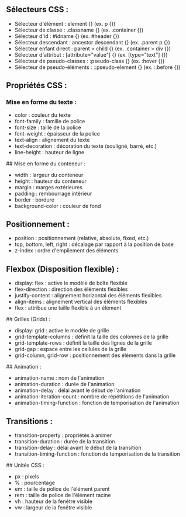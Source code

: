 ## Sélecteurs CSS :

- Sélecteur d'élément : element {} (ex. p {})
- Sélecteur de classe : .classname {} (ex. .container {})
- Sélecteur d'id : #idname {} (ex. #header {})
- Sélecteur descendant : ancestor descendant {} (ex. .parent p {})
- Sélecteur enfant direct : parent > child {} (ex. .container > div {})
- Sélecteur d'attribut : [attribute="value"] {} (ex. [type="text"] {})
- Sélecteur de pseudo-classes : :pseudo-class {} (ex. :hover {})
- Sélecteur de pseudo-éléments : ::pseudo-element {} (ex. ::before {})

## Propriétés CSS :
### Mise en forme du texte :

- color : couleur du texte
- font-family : famille de police
- font-size : taille de la police
- font-weight : épaisseur de la police
- text-align : alignement du texte
- text-decoration : décoration du texte (souligné, barré, etc.)
- line-height : hauteur de ligne

## Mise en forme du conteneur :

- width : largeur du conteneur
- height : hauteur du conteneur
- margin : marges extérieures
- padding : rembourrage intérieur
- border : bordure
- background-color : couleur de fond

## Positionnement :

- position : positionnement (relative, absolute, fixed, etc.)
- top, bottom, left, right : décalage par rapport à la position de base
- z-index : ordre d'empilement des éléments

## Flexbox (Disposition flexible) :

- display: flex : active le modèle de boîte flexible
- flex-direction : direction des éléments flexibles
- justify-content : alignement horizontal des éléments flexibles
- align-items : alignement vertical des éléments flexibles
- flex : attribue une taille flexible à un élément

## Grilles (Grids) :

- display: grid : active le modèle de grille
- grid-template-columns : définit la taille des colonnes de la grille
- grid-template-rows : définit la taille des lignes de la grille
- grid-gap : espace entre les cellules de la grille
- grid-column, grid-row : positionnement des éléments dans la grille

## Animation :

- animation-name : nom de l'animation
- animation-duration : durée de l'animation
- animation-delay : délai avant le début de l'animation
- animation-iteration-count : nombre de répétitions de l'animation
- animation-timing-function : fonction de temporisation de l'animation

## Transitions :

- transition-property : propriétés à animer
- transition-duration : durée de la transition
- transition-delay : délai avant le début de la transition
- transition-timing-function : fonction de temporisation de la transition

## Unités CSS :

- px : pixels
- % : pourcentage
- em : taille de police de l'élément parent
- rem : taille de police de l'élément racine
- vh : hauteur de la fenêtre visible
- vw : largeur de la fenêtre visible